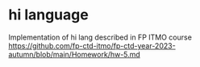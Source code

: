 # hi language

Implementation of hi lang described in FP ITMO course https://github.com/fp-ctd-itmo/fp-ctd-year-2023-autumn/blob/main/Homework/hw-5.md